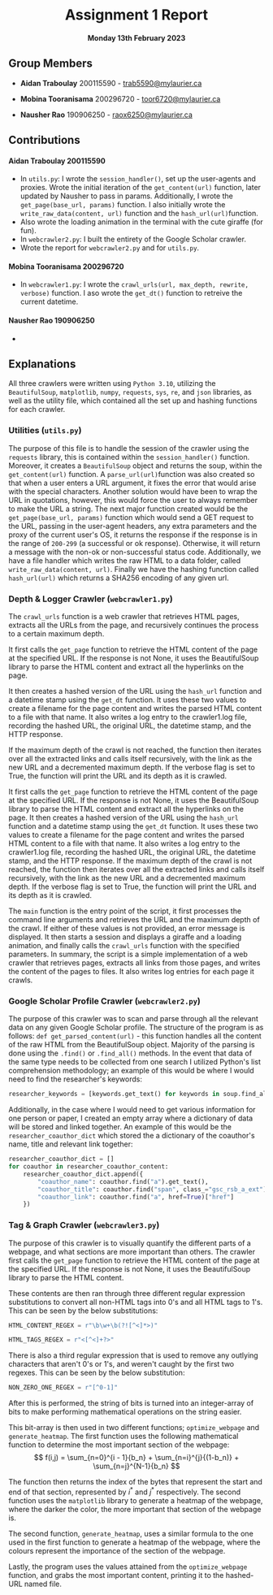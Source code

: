 
<div align="center">



# Assignment 1 Report



#### Monday 13th February 2023



</div>



## Group Members

*  **Aidan Traboulay** 200115590 - trab5590@mylaurier.ca

*  **Mobina Tooranisama** 200296720 - toor6720@mylaurier.ca

*  **Nausher Rao** 190906250 - raox6250@mylaurier.ca



## Contributions
 #### **Aidan Traboulay** 200115590
 - In `utils.py`: I wrote the `session_handler()`, set up the user-agents and proxies. Wrote the initial iteration of the `get_content(url)` function, later updated by Nausher to pass in params. Additionally, I wrote the `get_page(base_url, params)` function. I also initially wrote the `write_raw_data(content, url)` function and the `hash_url(url)`function.
- Also wrote the loading animation in the terminal with the cute giraffe (for fun).
 - In `webcrawler2.py`: I built the entirety of the Google Scholar crawler.
 - Wrote the report for `webcrawler2.py` and for `utils.py`.

####  **Mobina Tooranisama** 200296720
- In `webcrawler1.py`: I wrote the `crawl_urls(url, max_depth, rewrite, verbose)` function. I aso wrote the `get_dt()` function to retreive the current datetime.

####  **Nausher Rao** 190906250
-

## Explanations
All three crawlers were written using `Python 3.10`, utilizing the `BeautifulSoup`, `matplotlib`, `numpy`, `requests`, `sys`, `re`, and `json` libraries, as well as the utility file, which contained all the set up and hashing functions for each crawler.

### Utilities (`utils.py`)
The purpose of this file is to handle the session of the crawler using the `requests` library, this is contained within the `session_handler()` function. Moreover, it creates a `BeautifulSoup` object and returns the soup, within the `get_content(url)` function. A `parse_url(url)`function was also created so that when a user enters a URL argument, it fixes the error that would arise with the special characters. Another solution would have been to wrap the URL in quotations, however, this would force the user to always remember to make the URL a string. The next major function created would be the `get_page(base_url, params)` function which would send a GET request to the URL, passing in the user-agent headers, any extra parameters and the proxy of the current user's OS, it returns the response if the response is in the range of `200-299` (a successful or ok response). Otherwise, it will return a message with the non-ok or non-successful status code. Additionally, we have a file handler which writes the raw HTML to a data folder, called `write_raw_data(content, url)`. Finally we have the hashing function called `hash_url(url)` which returns a SHA256 encoding of any given url.

### Depth & Logger Crawler (`webcrawler1.py`)
The `crawl_urls` function is a web crawler that retrieves HTML pages, extracts all the URLs from the page, and recursively continues the process to a certain maximum depth.

It first calls the `get_page` function to retrieve the HTML content of the page at the specified URL. If the response is not None, it uses the BeautifulSoup library to parse the HTML content and extract all the hyperlinks on the page.

It then creates a hashed version of the URL using the `hash_url` function and a datetime stamp using the `get_dt` function. It uses these two values to create a filename for the page content and writes the parsed HTML content to a file with that name. It also writes a log entry to the crawler1.log file, recording the hashed URL, the original URL, the datetime stamp, and the HTTP response.

If the maximum depth of the crawl is not reached, the function then iterates over all the extracted links and calls itself recursively, with the link as the new URL and a decremented maximum depth. If the verbose flag is set to True, the function will print the URL and its depth as it is crawled.

It first calls the `get_page` function to retrieve the HTML content of the page at the specified URL. If the response is not None, it uses the BeautifulSoup library to parse the HTML content and extract all the hyperlinks on the page. It then creates a hashed version of the URL using the `hash_url` function and a datetime stamp using the `get_dt` function. It uses these two values to create a filename for the page content and writes the parsed HTML content to a file with that name. It also writes a log entry to the crawler1.log file, recording the hashed URL, the original URL, the datetime stamp, and the HTTP response. If the maximum depth of the crawl is not reached, the function then iterates over all the extracted links and calls itself recursively, with the link as the new URL and a decremented maximum depth. If the verbose flag is set to True, the function will print the URL and its depth as it is crawled.

The `main` function is the entry point of the script, it first processes the command line arguments and retrieves the URL and the maximum depth of the crawl. If either of these values is not provided, an error message is displayed. It then starts a session and displays a giraffe and a loading animation, and finally calls the `crawl_urls` function with the specified parameters. In summary, the script is a simple implementation of a web crawler that retrieves pages, extracts all links from those pages, and writes the content of the pages to files. It also writes log entries for each page it crawls.

### Google Scholar Profile Crawler (`webcrawler2.py`)
The purpose of this crawler was to scan and parse through all the relevant data on any given Google Scholar profile. The structure of the program is as follows: `def get_parsed_content(url)` - this function handles all the content of the raw HTML from the BeautifulSoup object. Majority of the parsing is done using the `.find()` or `.find_all()` methods. In the event that data of the same type needs to be collected from one search I utilized Python's list comprehension methodology; an example of this would be where I would need to find the researcher's keywords:
```python
researcher_keywords = [keywords.get_text() for keywords in soup.find_all("a", class_="gsc_prf_inta gs_ibl")]
```
 Additionally, in the case where I would need to get various information for one person or paper, I created an empty array where a dictionary of data will be stored and linked together. An example of this would be the `researcher_coauthor_dict` which stored the a dictionary of the coauthor's name, title and relevant link together:
```python
researcher_coauthor_dict = []
for coauthor in researcher_coauthor_content:
	researcher_coauthor_dict.append({
		"coauthor_name": coauthor.find("a").get_text(),
		"coauthor_title": coauthor.find("span", class_="gsc_rsb_a_ext").get_text(),
		"coauthor_link": coauthor.find("a", href=True)["href"]
	})
```

### Tag & Graph Crawler (`webcrawler3.py`)
The purpose of this crawler is to visually quantify the different parts of a webpage, and what sections are more important than others. The crawler first calls the `get_page` function to retrieve the HTML content of the page at the specified URL. If the response is not None, it uses the BeautifulSoup library to parse the HTML content.

These contents are then ran through three different regular expression substitutions to convert all non-HTML tags into 0's and all HTML tags to 1's. This can be seen by the below substitutions:
```python
HTML_CONTENT_REGEX = r"\b\w+\b(?![^<]*>)"
```
```python
HTML_TAGS_REGEX = r"<[^<]+?>"
```
There is also a third regular expression that is used to remove any outlying characters that aren't 0's or 1's, and weren't caught by the first two regexes. This can be seen by the below substitution:
```python
NON_ZERO_ONE_REGEX = r"[^0-1]"
```

After this is performed, the string of bits is turned into an integer-array of bits to make performing mathematical operations on the string easier.

This bit-array is then used in two different functions; `optimize_webpage` and `generate_heatmap`. The first function uses the following mathematical function to determine the most important section of the webpage:
$$ f(i,j) = \sum_{n=0}^{i - 1}{b_n} + \sum_{n=i}^{j}{(1-b_n)} + \sum_{n=j}^{N-1}{b_n} $$

The function then returns the index of the bytes that represent the start and end of that section, represented by $i^*$ and $j^*$ respectively. The second function uses the `matplotlib` library to generate a heatmap of the webpage, where the darker the color, the more important that section of the webpage is.

The second function, `generate_heatmap`, uses a similar formula to the one used in the first function to generate a heatmap of the webpage, where the colours represent the importance of the section of the webpage.

Lastly, the program uses the values attained from the `optimize_webpage` function, and grabs the most important content, printing it to the hashed-URL named file.

